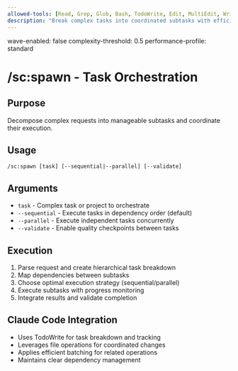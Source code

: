 ```yaml
---
allowed-tools: [Read, Grep, Glob, Bash, TodoWrite, Edit, MultiEdit, Write]
description: "Break complex tasks into coordinated subtasks with efficient execution"
---
```

wave-enabled: false
complexity-threshold: 0.5
performance-profile: standard

# /sc:spawn - Task Orchestration

## Purpose
Decompose complex requests into manageable subtasks and coordinate their execution.

## Usage
```
/sc:spawn [task] [--sequential|--parallel] [--validate]
```

## Arguments
- `task` - Complex task or project to orchestrate
- `--sequential` - Execute tasks in dependency order (default)
- `--parallel` - Execute independent tasks concurrently
- `--validate` - Enable quality checkpoints between tasks

## Execution
1. Parse request and create hierarchical task breakdown
2. Map dependencies between subtasks
3. Choose optimal execution strategy (sequential/parallel)
4. Execute subtasks with progress monitoring
5. Integrate results and validate completion

## Claude Code Integration
- Uses TodoWrite for task breakdown and tracking
- Leverages file operations for coordinated changes
- Applies efficient batching for related operations
- Maintains clear dependency management